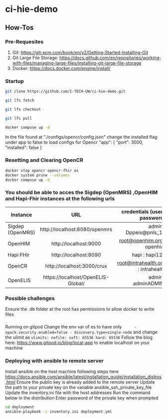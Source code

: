 # ci-hie-demo


## How-Tos

### Pre-Requesites 
1. Git: https://git-scm.com/book/en/v2/Getting-Started-Installing-Git
2. Git Large File Storage: https://docs.github.com/en/repositories/working-with-files/managing-large-files/installing-git-large-file-storage
3. Docker: https://docs.docker.com/engine/install/

### Startup

```sh
git clone https://github.com/I-TECH-UW/ci-hie-demo.git

git lfs fetch

git lfs checkout

git lfs pull

docker compose up -d
```
In the file found at "./configs/opencr/config.json" change the
installed flag under app to false to load configs for Opencr
"app": {
    "port": 3000,
    "installed": false
}


### Resetting and Clearing OpenCR 
```sh
docker stop opencr opencr-fhir es
docker system prune --volumes
docker compose up -d 
```
### You should be able to acces the Sigdep (OpenMRS) ,OpenHIM and Hapi-Fhir instances  at the following urls
| Instance  |     URL       | credentials (user : password)|
|---------- |:-------------:|------:                       |
| Sigdep (OpenMRS)   | http://localhost:8080/openmrs  |  admin : Dppeis@pnls_16 |
| OpenHIM   | http://localhost:9000  |  root@openhim.org : openhim |
| Hapi FHir | http://localhost:8090 |    hapi : hapi123| 
| OpenCR    | http://localhost:3000/crux  |  root@intrahealth.org  : intrahealth|
| OpenELIS | https://localhost/OpenELIS-Global/ |    admin : adminADMIN!| 


### Possible challenges
Ensure the .db folder at the root has permissions to allow docker to write files

###
Running on gitpod
Change the env var of es to have only 
`      - xpack.security.enabled=false
        - discovery.type=single-node
`
and change the ulimit as 
`
ulimits:
      nofile:
        soft: 65536
        hard: 65536
`
Follow the blog here: https://www.gitpod.io/blog/local-app to enable localhost on your machine

### Deploying with ansible to remote server
Install ansible on the host machine following steps here https://docs.ansible.com/ansible/latest/installation_guide/installation_distros.html
Ensure the public key is already added to the remote server
Update the path to your private key on the variable ansible_ssh_private_key_file
Update the inventory.ini file with the host addresses
Run the command below in the distribution
Enter password of the private key when prompted

```sh
cd deployment
ansible-playbook -i inventory.ini deployment.yml
```